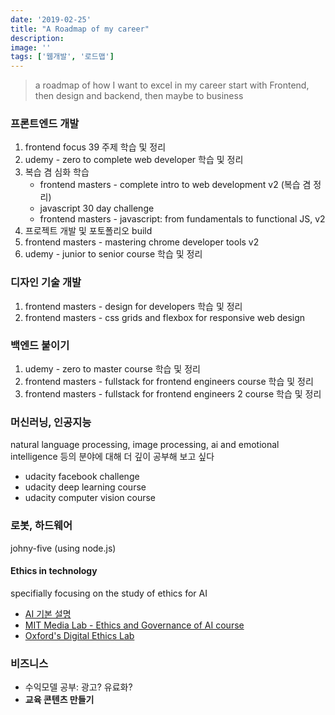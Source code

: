 ```yaml
---
date: '2019-02-25'
title: "A Roadmap of my career"
description: 
image: ''
tags: ['웹개발', '로드맵']
---
```

> a roadmap of how I want to excel in my career
> start with Frontend, then design and backend, then maybe to business

### 프론트엔드 개발
1. frontend focus 39 주제 학습 및 정리
2. udemy - zero to complete web developer 학습 및 정리
3. 복습 겸 심화 학습
    - frontend masters - complete intro to web development v2 (복습 겸 정리)
    - javascript 30 day challenge
    - frontend masters - javascript: from fundamentals to functional JS, v2
4. 프로젝트 개발 및 포토폴리오 build
5. frontend masters - mastering chrome developer tools v2
6. udemy - junior to senior course 학습 및 정리

### 디자인 기술 개발
1. frontend masters - design for developers 학습 및 정리
2. frontend masters - css grids and flexbox for responsive web design
    
### 백엔드 붙이기
1. udemy - zero to master course 학습 및 정리
2. frontend masters - fullstack for frontend engineers course 학습 및 정리
3. frontend masters - fullstack for frontend engineers 2 course 학습 및 정리

### 머신러닝, 인공지능
natural language processing, image processing, ai and emotional intelligence 등의 분야에 대해 더 깊이 공부해 보고 싶다
- udacity facebook challenge
- udacity deep learning course
- udacity computer vision course

### 로봇, 하드웨어
johny-five (using node.js)

#### Ethics in technology
specifially focusing on the study of ethics for AI
- [AI 기본 설명](https://waitbutwhy.com/2015/01/artificial-intelligence-revolution-1.html)
- [MIT Media Lab - Ethics and Governance of AI course](https://www.media.mit.edu/courses/the-ethics-and-governance-of-artificial-intelligence/)
- [Oxford's Digital Ethics Lab](https://digitalethicslab.oii.ox.ac.uk/)

### 비즈니스
- 수익모델 공부: 광고? 유료화?
- __교육 콘텐츠 만들기__